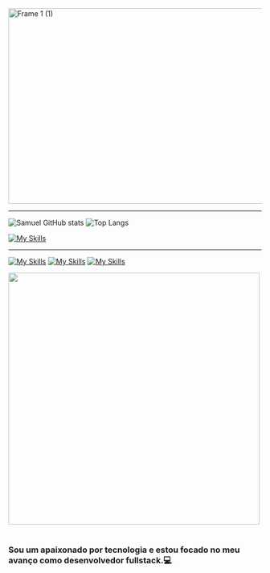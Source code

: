<img width="1294" height="388" alt="Frame 1 (1)" src="https://github.com/user-attachments/assets/4183edbd-af4d-46ce-8c41-d829be907723" />

---

![Samuel GitHub stats](https://github-readme-stats.vercel.app/api?username=samudasilva&show_icons=true&theme=bluetheme)
![Top Langs](https://github-readme-stats.vercel.app/api/top-langs/?username=samudasilva&layout=compact)

[![My Skills](https://skillicons.dev/icons?i=html,css,javascript,python)](https://skillicons.dev)

---
[![My Skills](https://skillicons.dev/icons?i=linkedin)](https://www.linkedin.com/in/shimusilva/) 
[![My Skills](https://skillicons.dev/icons?i=instagram)](https://www.instagram.com/in/shimusilva/)
[![My Skills](https://skillicons.dev/icons?i=gmail)](mailto:sv.silvacontato@gmail.com)

<img src="https://user-images.githubusercontent.com/74038190/225813708-98b745f2-7d22-48cf-9150-083f1b00d6c9.gif" width="500">
<br><br>

### Sou um apaixonado por tecnologia e estou focado no meu avanço como desenvolvedor fullstack.💻
